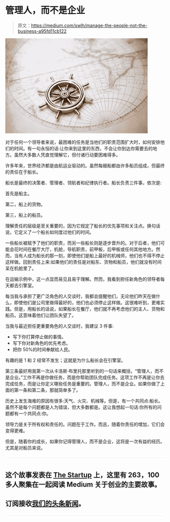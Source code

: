 # 管理人，而不是企业

> 原文：<https://medium.com/swlh/manage-the-people-not-the-business-a95fd11cb122>

![](img/64fc0103e26752ed0f71528f6749459f.png)

对于任何一个领导者来说，最困难的任务是当他们的职责范围扩大时，如何安排他们的时间。有一句永恒的话:让你来到这里的东西，不会让你到达你需要去的地方。虽然大多数人凭直觉理解它，但付诸行动要困难得多。

许多年来，世界经济都是由航运业驱动的。虽然每艘船都由许多船员组成，但最终的责任在于船长。

船长是最终的决策者、管理者、领航者和纪律执行者。船长负责三件事，依次是:

首先是船主。

第二，船上的货物。

第三，船上的船员。

理解责任的层级是至关重要的，因为它规定了船长的优先事项和关注点。换句话说，它定义了一个船长如何度过他们的时间。

一些船长被赋予了他们的职责，而另一些船长则是逐步晋升的。对于后者，他们可能会花时间在餐厅大厅，机舱，导航职责，前甲板，后甲板或任何其他地方。然而，当有人成为船长的那一刻，即使他们是船上最好的机械师，他们也不得不停止这样做。回到责任上来:如果他们的责任是对船东、货物和船员，他们就没有时间呆在机舱里了。

在运输示例中，这一点显而易见且易于理解。然而，我看到担任新角色的领导者每天都去引擎室。

每当我与承担了更广泛角色的人交谈时，我都会提醒他们，无论他们昨天在做什么，即使他们是公司里做得最好的，他们也必须停止这样做。这很难听到，更难实践。但是，用船长的话说，如果船长在餐厅，他们就不再考虑他们的主人、货物和船员。这意味着他们让团队失望了。

当我与最近担任更重要角色的人交谈时，我建议 3 件事:

*   写下你打算停止做的事情。
*   写下你对新角色的优先考虑。
*   把你 50%的时间奉献给人民。

有趣的是 1 和 2 经常不发生；这就是为什么船长会在引擎室。

第三条最好用我第一次从卡洛斯·布里托那里听到的一句话来概括，“管理人，而不是企业。”工作不再是你做任务，而是你帮助团队完成任务。这项工作不再是让你去完成任务，而是让你定义哪些任务是重要的。管理人，而不是企业。如果你做了上面的第一条和第二条，那就简单多了。

历史上发生海难的原因有很多:天气、火灾、机械等。但是，有一个共同点:船长。虽然不是每个问题都是人为错误，但大多数都是。这让我想起一句话:你所有的问题都有一个共同点:你。

领导力是关于所有权和责任的。问题在于工作。而且，随着你责任的增加，它们会变得更难。

但是，随着你的成长，如果你记得管理人，而不是企业，这将是一次有益的经历。尤其是对船员来说。

![](img/731acf26f5d44fdc58d99a6388fe935d.png)

## 这个故事发表在 [The Startup](https://medium.com/swlh) 上，这里有 263，100 多人聚集在一起阅读 Medium 关于创业的主要故事。

## 订阅接收[我们的头条新闻](http://growthsupply.com/the-startup-newsletter/)。

![](img/731acf26f5d44fdc58d99a6388fe935d.png)